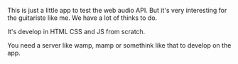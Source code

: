 This is just a little app to test the web audio API.
But it's very interesting for the guitariste like me. We have a lot of thinks to do.

It's develop in HTML CSS and JS from scratch. 

You need a server like wamp, mamp or somethink like that to develop on the app.
